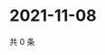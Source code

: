 # 2021-11-08

共 0 条

<!-- BEGIN WEIBO -->
<!-- 最后更新时间 Mon Nov 08 2021 16:00:38 GMT+0800 (China Standard Time) -->

<!-- END WEIBO -->
